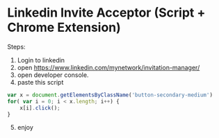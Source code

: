# Linkedin Invite Acceptor (Script + Chrome Extension)

Steps:
1. Login to linkedin
2. open https://www.linkedin.com/mynetwork/invitation-manager/
3. open developer console.
4. paste this script 
```js
var x = document.getElementsByClassName('button-secondary-medium')
for( var i = 0; i < x.length; i++) {
    x[i].click();
}
```
5. enjoy

